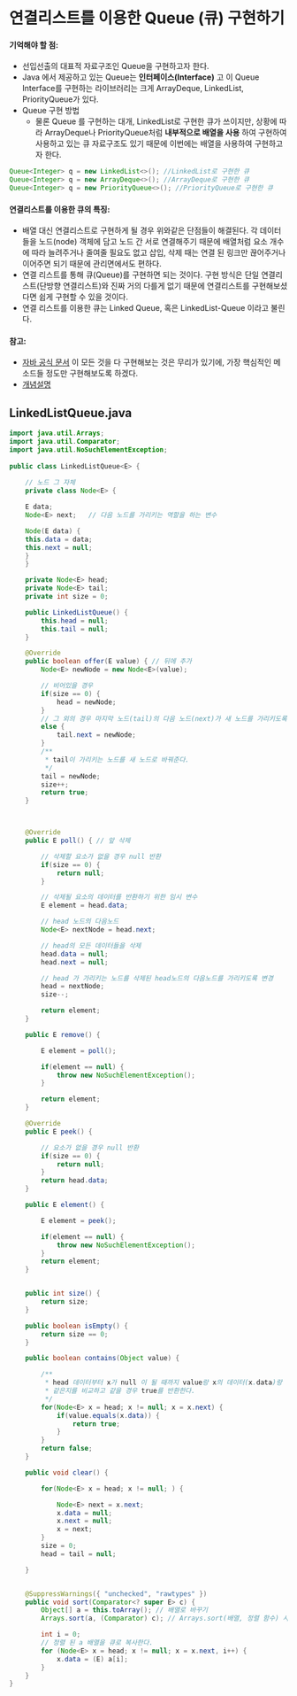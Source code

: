 # 연결리스트를 이용한 Queue (큐) 구현하기

#### 기억해야 할 점:
- 선입선출의 대표적 자료구조인 Queue을 구현하고자 한다. 
- Java 에서 제공하고 있는 Queue는 **인터페이스(Interface)** 고 이 Queue Interface를 구현하는 라이브러리는 크게 ArrayDeque, LinkedList, PriorityQueue가 있다.
- Queue 구현 방법
  - 물론 Queue 를 구현하는 대개, LinkedList로 구현한 큐가 쓰이지만, 상황에 따라 ArrayDeque나 PriorityQueue처럼 **내부적으로 배열을 사용** 하여 구현하여 사용하고 있는 큐 자료구조도 있기 때문에 이번에는 배열을 사용하여 구현하고자 한다.
```java
Queue<Integer> q = new LinkedList<>(); //LinkedList로 구현한 큐
Queue<Integer> q = new ArrayDeque<>(); //ArrayDeque로 구현한 큐
Queue<Integer> q = new PriorityQueue<>(); //PriorityQueue로 구현한 큐
```

#### 연결리스트를 이용한 큐의 특징:
- 배열 대신 연결리스트로 구현하게 될 경우 위와같은 단점들이 해결된다. 각 데이터들을 노드(node) 객체에 담고 노드 간 서로 연결해주기 때문에 배열처럼 요소 개수에 따라 늘려주거나 줄여줄 필요도 없고 삽입, 삭제 때는 연결 된 링크만 끊어주거나 이어주면 되기 때문에 관리면에서도 편하다. 
- 연결 리스트를 통해 큐(Queue)를 구현하면 되는 것이다. 구현 방식은 단일 연결리스트(단방향 연결리스트)와 진짜 거의 다를게 없기 때문에 연결리스트를 구현해보셨다면 쉽게 구현할 수 있을 것이다.
- 연결 리스트를 이용한 큐는 Linked Queue, 혹은 LinkedList-Queue 이라고 불린다.


#### 참고:
- [자바 공식 문서](https://docs.oracle.com/javase/8/docs/api/java/util/Queue.html)
이 모든 것을 다 구현해보는 것은 무리가 있기에, 가장 핵심적인 메소드들 정도만 구현해보도록 하겠다. 
- [개념설명](https://st-lab.tistory.com/184?category=856997)

## LinkedListQueue.java
```java
import java.util.Arrays;
import java.util.Comparator;
import java.util.NoSuchElementException;
 
public class LinkedListQueue<E> {
 
	// 노드 그 자체
	private class Node<E> {

	E data;
	Node<E> next;	// 다음 노드를 가리키는 역할을 하는 변수

	Node(E data) {
	this.data = data;
	this.next = null;
	}
	}

	private Node<E> head;
	private Node<E> tail;
	private int size = 0;

	public LinkedListQueue() {
		this.head = null;
		this.tail = null;
	}

	@Override
	public boolean offer(E value) { // 뒤에 추가 
		Node<E> newNode = new Node<E>(value);

		// 비어있을 경우 
		if(size == 0) {
			head = newNode;
		}
		// 그 외의 경우 마지막 노드(tail)의 다음 노드(next)가 새 노드를 가리키도록 한다.
		else {
			tail.next = newNode;
		}
		/**
		 * tail이 가리키는 노드를 새 노드로 바꿔준다.
		 */
		tail = newNode;
		size++;
		return true;
	}



	@Override
	public E poll() { // 앞 삭제

		// 삭제할 요소가 없을 경우 null 반환
		if(size == 0) {
			return null;
		}

		// 삭제될 요소의 데이터를 반환하기 위한 임시 변수 
		E element = head.data;

		// head 노드의 다음노드
		Node<E> nextNode = head.next;

		// head의 모든 데이터들을 삭제 
		head.data = null;
		head.next = null;

		// head 가 가리키는 노드를 삭제된 head노드의 다음노드를 가리키도록 변경 
		head = nextNode;
		size--;

		return element;
	}

	public E remove() {

		E element = poll();

		if(element == null) {
			throw new NoSuchElementException();
		}

		return element;
	}

	@Override
	public E peek() {	

		// 요소가 없을 경우 null 반환
		if(size == 0) {
			return null;
		}
		return head.data;
	}

	public E element() {

		E element = peek();

		if(element == null) {
			throw new NoSuchElementException();
		}
		return element;
	}


	public int size() {
		return size;
	}

	public boolean isEmpty() {
		return size == 0;
	}

	public boolean contains(Object value) {

		/**
		 * head 데이터부터 x가 null 이 될 때까지 value랑 x의 데이터(x.data)랑
		 * 같은지를 비교하고 같을 경우 true를 반환한다.
		 */
		for(Node<E> x = head; x != null; x = x.next) {
			if(value.equals(x.data)) {
				return true;
			}
		}
		return false;
	}

	public void clear() {

		for(Node<E> x = head; x != null; ) {

			Node<E> next = x.next;
			x.data = null;
			x.next = null;
			x = next;
		}
		size = 0;
		head = tail = null;

	}	


	@SuppressWarnings({ "unchecked", "rawtypes" })
	public void sort(Comparator<? super E> c) {
		Object[] a = this.toArray(); // 배열로 바꾸기
		Arrays.sort(a, (Comparator) c); // Arrays.sort(배열, 정렬 함수) 사용하여 정렬하기 

		int i = 0;
		// 정렬 된 a 배열을 큐로 복사한다.
		for (Node<E> x = head; x != null; x = x.next, i++) {
			x.data = (E) a[i];
		}
	}
}
```
